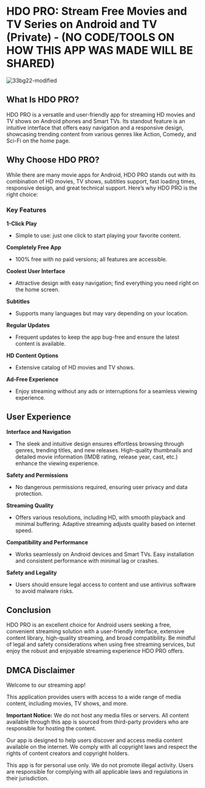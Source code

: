 # HDO PRO: Stream Free Movies and TV Series on Android and TV (Private) - (NO CODE/TOOLS ON HOW THIS APP WAS MADE WILL BE SHARED)

![33bg22-modified](https://github.com/user-attachments/assets/acb42352-bed1-4f81-a037-414b8b372065)

## What Is HDO PRO?

HDO PRO is a versatile and user-friendly app for streaming HD movies and TV shows on Android phones and Smart TVs. Its standout feature is an intuitive interface that offers easy navigation and a responsive design, showcasing trending content from various genres like Action, Comedy, and Sci-Fi on the home page.

## Why Choose HDO PRO?

While there are many movie apps for Android, HDO PRO stands out with its combination of HD movies, TV shows, subtitles support, fast loading times, responsive design, and great technical support. Here’s why HDO PRO is the right choice:

### Key Features

**1-Click Play**
   - Simple to use: just one click to start playing your favorite content.

**Completely Free App**
   - 100% free with no paid versions; all features are accessible.

**Coolest User Interface**
   - Attractive design with easy navigation; find everything you need right on the home screen.

**Subtitles**
   - Supports many languages but may vary depending on your location.

**Regular Updates**
   - Frequent updates to keep the app bug-free and ensure the latest content is available.

**HD Content Options**
   - Extensive catalog of HD movies and TV shows.

**Ad-Free Experience**
   - Enjoy streaming without any ads or interruptions for a seamless viewing experience.

## User Experience

**Interface and Navigation**
   - The sleek and intuitive design ensures effortless browsing through genres, trending titles, and new releases. High-quality thumbnails and detailed movie information (IMDB rating, release year, cast, etc.) enhance the viewing experience.

**Safety and Permissions**
   - No dangerous permissions required, ensuring user privacy and data protection.

**Streaming Quality**
   - Offers various resolutions, including HD, with smooth playback and minimal buffering. Adaptive streaming adjusts quality based on internet speed.

**Compatibility and Performance**
   - Works seamlessly on Android devices and Smart TVs. Easy installation and consistent performance with minimal lag or crashes.

**Safety and Legality**
   - Users should ensure legal access to content and use antivirus software to avoid malware risks.

## Conclusion

HDO PRO is an excellent choice for Android users seeking a free, convenient streaming solution with a user-friendly interface, extensive content library, high-quality streaming, and broad compatibility. Be mindful of legal and safety considerations when using free streaming services, but enjoy the robust and enjoyable streaming experience HDO PRO offers.

## DMCA Disclaimer

Welcome to our streaming app!

This application provides users with access to a wide range of media content, including movies, TV shows, and more.

**Important Notice:** We do not host any media files or servers. All content available through this app is sourced from third-party providers who are responsible for hosting the content.

Our app is designed to help users discover and access media content available on the internet. We comply with all copyright laws and respect the rights of content creators and copyright holders.

This app is for personal use only. We do not promote illegal activity. Users are responsible for complying with all applicable laws and regulations in their jurisdiction.
